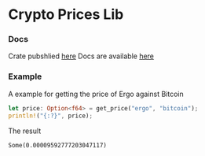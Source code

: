 # Crypto Prices Lib

### Docs

Crate pubshlied [here](https://crates.io/crates/crypto-prices-lib)
Docs are available [here](https://docs.rs/crypto-prices-lib)

### Example

A example for getting the price of Ergo against Bitcoin

```rust
let price: Option<f64> = get_price("ergo", "bitcoin");
println!("{:?}", price);
```

The result

```
Some(0.00009592777203047117)
```